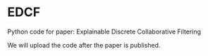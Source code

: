 # EDCF

Python code for paper:
Explainable Discrete Collaborative Filtering

We will upload the code after the paper is published.

